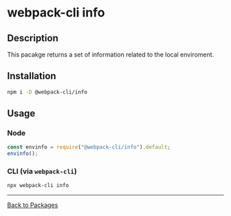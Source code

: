 # webpack-cli info

## Description

This pacakge returns a set of information related to the local enviroment.

## Installation

```bash
npm i -D @webpack-cli/info
```

## Usage

### Node

```js
const envinfo = require("@webpack-cli/info").default;
envinfo();
```

### CLI (via `webpack-cli`)
```bash
npx webpack-cli info
```
---
[Back to Packages](https://github.com/webpack/webpack-cli/tree/master/packages)
